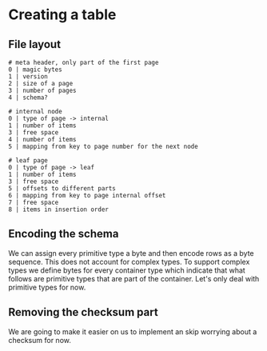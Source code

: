 # Creating a table


## File layout

```
# meta header, only part of the first page
0 | magic bytes
1 | version
2 | size of a page
3 | number of pages
4 | schema?
```
```
# internal node
0 | type of page -> internal
1 | number of items
3 | free space
4 | number of items
5 | mapping from key to page number for the next node
```

```
# leaf page
0 | type of page -> leaf
1 | number of items
3 | free space
5 | offsets to different parts
6 | mapping from key to page internal offset
7 | free space
8 | items in insertion order

```

## Encoding the schema

We can assign every primitive type a byte and then encode rows as a byte sequence. This does not account for complex
types. To support complex types we define bytes for every container type which indicate that what follows are primitive
types that are part of the container. Let's only deal with primitive types for now.

## Removing the checksum part

We are going to make it easier on us to implement an skip worrying about a checksum for now.
